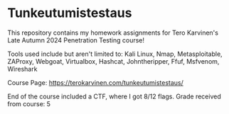 # Tunkeutumistestaus
This repository contains my homework assignments for Tero Karvinen's Late Autumn 2024 Penetration Testing course!

Tools used include but aren't limited to: Kali Linux, Nmap, Metasploitable, ZAProxy, Webgoat, Virtualbox, Hashcat, Johntheripper, Ffuf, Msfvenom, Wireshark

Course Page: https://terokarvinen.com/tunkeutumistestaus/

End of the course included a CTF, where I got 8/12 flags. Grade received from course: 5

